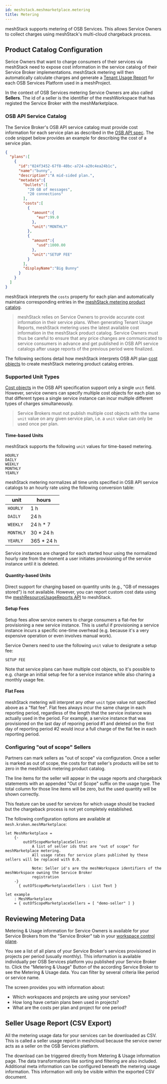```yaml
---
id: meshstack.meshmarketplace.metering
title: Metering
---
```


meshStack supports metering of OSB Services. This allows Service Owners to collect charges using
meshStack's multi-cloud chargeback process.

## Product Catalog Configuration

Serice Owners that want to charge consumers of their services via meshStack need to expose cost information
in the service catalog of their Service Broker implementations. meshStack metering will then automatically calculate charges
and generate a [Tenant Usage Report](meshcloud.project-metering.md) for each OSB Services Platform used in a meshProject.

In the context of OSB Services metering Service Owners are also called **Sellers**. The id of a seller is the
identifier of the meshWorkspace that has registed the Service Broker with the meshMarketplace.

### OSB API Service Catalog

The Service Broker's OSB API service catalog must provide cost information for each service plan as described in the [OSB API spec](https://github.com/openservicebrokerapi/servicebroker/blob/v2.15/profile.md#service-metadata). The code snippet below provides an example for describing
the cost of a service plan.

```json
{
  "plans":[
    {
      "id":"024f3452-67f8-40bc-a724-a20c4ea24b1c",
      "name":"bunny",
      "description":"A mid-sided plan.",
      "metadata":{
        "bullets":[
          "20 GB of messages",
          "20 connections"
        ],
        "costs":[
          {
            "amount":{
              "eur":99.0
            },
            "unit":"MONTHLY"
          },
          {
            "amount":{
              "usd":1000.00
            },
            "unit":"SETUP FEE"
          }
        ],
        "displayName":"Big Bunny"
      }
    }
  ]
}
```

meshStack interprets the `costs` property for each plan and automatically maintains corresponding entries in the
[meshStack metering product catalog](meshstack.billing.md#defining-a-custom-product-catalog).

> meshStack relies on Service Owners to provide accurate cost information in their service plans. When generating
> Tenant Usage Reports, meshStack metering uses the latest available cost information in the meshStack product catalog.
> Service Owners must thus be careful to ensure that any price changes are communicated to service consumers in advance
> and get published in OSB API service catalogs after usage reports of the previous period were finalized.

The following sections detail how meshStack interprets OSB API plan [cost objects](https://github.com/openservicebrokerapi/servicebroker/blob/v2.15/profile.md#cost-object) to create meshStack metering product catalog entries.

### Supported Unit Types

[Cost objects](https://github.com/openservicebrokerapi/servicebroker/blob/v2.15/profile.md#cost-object) in the OSB API specification support only a single `unit` field. However, service owners can specify multiple cost objects
for each plan so that different types a single service instance can incur multiple different types of charges simultaneously.

> Service Brokers must not publish multiple cost objects with the same `unit` value on any given service plan, i.e. a `unit` value can only be used once per plan.

#### Time-based Units

meshStack supports the following `unit` values for time-based metering.

```text
HOURLY
DAILY
WEEKLY
MONTHLY
YEARLY
```

meshStack metering normalizes all time units specified in OSB API service catalogs to an hourly rate using the
following conversion table:

| unit      | hours      |
| --------- | ---------- |
| `HOURLY`  | 1 h        |
| `DAILY`   | 24 h       |
| `WEEKLY`  | 24 h * 7   |
| `MONTHLY` | 30 * 24 h  |
| `YEARLY`  | 365 * 24 h |

Service instances are charged for each started hour using the normalized hourly rate from the moment a user initiates provisioning of the service instance until it is deleted.

#### Quantity-based Units

Direct support for charging based on quantity units (e.g., "GB of messages stored") is not available. However, you can report custom cost data using the [meshResourceUsageReports API](https://docs.meshcloud.io/billing-api/index.html#_put_meshresourceusagereports) to meshStack.

#### Setup Fees

Setup fees allow service owners to charge consumers a flat-fee for provisioning a new service instance. This is useful
if provisioning a service instance incurs a specific one-time overhead (e.g. because it's a very expensive operation or even involves manual work).

Service Owners need to use the following `unit` value to designate a setup fee:

```text
SETUP FEE
```

Note that service plans can have multiple cost objects, so it's possible to e.g. charge an initial setup fee for a
service instance while also charing a monthly usage fee.

#### Flat Fees

meshStack metering will interpret any other `unit` type value not specified above as a "flat fee".
Flat fees always incur the same charge in each reporting period, regardless of the length that the service instance
was actually used in the period. For example, a service instance that was provisioned on the last day of reporing period #1
and deleted on the first day of reporting period #2 would incur a full charge of the flat fee in each reporting period.

### Configuring "out of scope" Sellers

Partners can mark sellers as "out of scope" via configuration. Once a seller is marked as out of scope,
the costs for that seller's products will be set to zero in the meshStack metering product catalog.

The line items for the seller will appear in the usage reports and chargeback statements with an appended "Out of Scope" suffix on the usage type. The total column for those line items will be zero, but the used quantity will be shown correctly.

This feature can be used for services for which usage should be tracked but the chargeback process is not yet completely established.


The following configuration options are available at `mesh.kraken.meshMarketplace`:
<!--DOCUSAURUS_CODE_TABS-->
<!--Dhall Type-->
```dhall
let MeshMarketplace =
    {-
        outOfScopeMarketplaceSellers:
            A list of seller ids that are "out of scope" for meshMarketplace metering.
            All usage rates for service plans published by these sellers will be replaced with 0.0.

            Note: Seller id's are the meshWorkspace identifiers of the meshWorkspace owning the Service Broker
            registration
    -}
      { outOfScopeMarketplaceSellers : List Text }
```
<!--Example-->
```dhall
let example
    : MeshMarketplace
    = { outOfScopeMarketplaceSellers = [ "demo-seller" ] }
```

## Reviewing Metering Data

Metering & Usage information for Service Owners is available for your Service Brokers from the "Service Broker" tab in your [workspace control plane](meshcloud.workspace.md#managing-your-meshworkspace).

You see a list of all plans of your Service Broker's services provisioned in projects per period (usually monthly). This information is available individually per OSB Services platform you published your Service Broker to. Click the "Metering & Usage" Button of the according Service Broker to see the Metering & Usage data. You can filter by several criteria like period or service name.

The screen provides you with information about:

- Which workspaces and projects are using your services?
- How long have certain plans been used in projects?
- What are the costs per plan and project for one period?

## Seller Usage Report (CSV Export)

All the metering usage data for your services can be downloaded as CSV. This is called a seller usage report in meshcloud because the service owner acts as a seller on the OSB Services platform.

The download can be triggered directly from Metering & Usage information page. The data transformations like sorting and filtering are also included. Additional meta information can be configured beneath the metering usage information. This information will only be visible within the exported CSV document.
